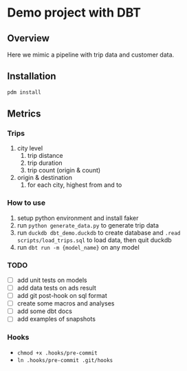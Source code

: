 # Demo project with DBT

## Overview

Here we mimic a pipeline with trip data and customer data.

## Installation

```bash
pdm install
```

## Metrics

### Trips

1. city level
    1. trip distance
    2. trip duration
    3. trip count (origin & count)
2. origin & destination
    1. for each city, highest from and to

### How to use

1. setup python environment and install faker
2. run `python generate_data.py` to generate trip data
3. run `duckdb dbt_demo.duckdb` to create database and `.read scripts/load_trips.sql` to load data, then quit duckdb
4. run `dbt run -m {model_name}` on any model

### TODO

- [ ] add unit tests on models
- [ ] add data tests on ads result
- [ ] add git post-hook on sql format
- [ ] create some macros and analyses
- [ ] add some dbt docs
- [ ] add examples of snapshots

### Hooks

- `chmod +x .hooks/pre-commit`
- `ln .hooks/pre-commit .git/hooks`
